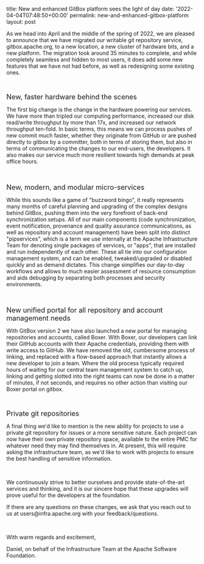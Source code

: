 title: New and enhanced GitBox platform sees the light of day
date: '2022-04-04T07:48:50+00:00'
permalink: new-and-enhanced-gitbox-platform
layout: post

<p><span style="font-size: 14px;">As we head into April and the middle of the spring of 2022, we are pleased to announce that we have migrated our writable git repository service, gitbox.apache.org, to a new location, a new cluster of hardware bits, and a new platform. The migration took around 35 minutes to complete, and while completely seamless and hidden to most users, it does add some new features that we have not had before, as well as redesigning some existing ones.</span></p><p><br></p><p><span style="font-size: 18px;">﻿New, faster hardware behind the scenes</span></p><p><span style="font-size: 18px;"><span style="font-size: 14px;">The first big change is the change in the hardware powering our services. We have more than tripled our computing performance, increased our disk read/write throughput by more than 17x, and increased our network throughput ten-fold. In basic terms, this means we can process pushes of new commit much faster, whether they originate from GitHub or are pushed directly to gitbox by a committer, both in terms of storing them, but also in terms of communicating the changes to our end-users, the developers. It also makes our service much more resilient towards high demands at peak office hours.</span></span></p><p><span style="font-size: 18px;"><br></span></p><p><span style="font-size: 18px;">﻿New, modern, and modular micro-services</span></p><p><span style="font-size: 14px;">﻿While this sounds like a game of "buzzword bingo</span><span style="font-size: 14px;">", it really represents many months of careful planning and upgrading of the complex designs behind GitBox, pushing them into the very forefront of back-end synchronization setups. All of our main components (code synchronization, event notification, provenance and quality assurance communications, as well as repository and account management) have been split into distinct "pipservices", which is a term we use internally at the Apache Infrastructure Team for denoting single packages of services, or "apps", that are installed and run independently of each other. These all tie into our configuration management system, and can be enabled, tweaked/upgraded or disabled quickly and as demand dictates. This change simplifies our day-to-day workflows and allows to much easier assessment of resource consumption and aids debugging by separating both processes and security environments.</span></p><p><span style="font-size: 18px;">﻿</span></p><p><span style="font-size: 18px;">New unified portal for all repository and account management needs</span></p><p><span style="font-size: 14px;">﻿With GitBox version 2 we have also launched a new portal for managing repositories and accounts, called Boxer. With Boxer, our developers can link their GitHub accounts with their Apache credentials, providing them with write access to GitHub. We have removed the old, cumbersome process of linking, and replaced with a flow-based approach that instantly allows a new developer to join a team. Where the old process typically required hours of waiting for our central team management system to catch up, linking and getting slotted into the right teams can now be done in a matter of minutes, if not seconds, and requires no other action than visiting our Boxer portal on gitbox.</span></p><p><span style="font-size: 14px;">﻿</span></p><p><span style="font-size: 18px;">Private git repositories</span></p><p><span style="font-size: 14px;">﻿A final </span><span style="font-size: 14px;">thing we'd like to mention is the new ability for projects to use a private git repository</span><span style="font-size: 14px;"><span style="font-size: 14px;"> for issues or a more sensitive nature. Each project can now have their own private repository space, available to the entire PMC for whatever need they may find themselves in. At present, this will require asking the infrastructure team, as we'd like to work with projects to ensure the best handling of sensitive information.</span><br></span></p><p><span style="font-size: 14px;"><br></span></p><p><span style="font-size: 14px;">We continuously strive to better ourselves and provide state-of-the-art services and thinking, and it is our sincere hope that these upgrades will prove useful for the developers at the foundation.</span></p><p><span style="font-size: 14px;">If there are any questions on these changes, we ask that you reach out to us at users@infra.apache.org with your feedback/questions.</span></p><p><span style="font-size: 14px;"><br></span></p><p><span style="font-size: 14px;">With warm regards and excitement,</span></p><p><span style="font-size: 14px;"><span style="font-size: 14px;">Daniel, on behalf of the Infrastructure Team at the Apache Software Foundation.</span><br></span><br></p>
